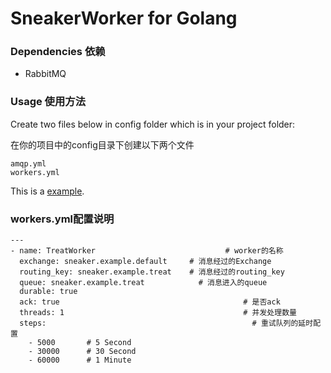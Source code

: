 # SneakerWorker for Golang


### Dependencies 依赖
* RabbitMQ

### Usage 使用方法
Create two files below in config folder which is in your project folder:

在你的项目中的config目录下创建以下两个文件

```
amqp.yml
workers.yml
```
This is a [example](https://github.com/oldfritter/sneaker-go/blob/master/example/config).

### workers.yml配置说明
```
---
- name: TreatWorker						        # worker的名称
  exchange: sneaker.example.default		# 消息经过的Exchange
  routing_key: sneaker.example.treat	# 消息经过的routing_key
  queue: sneaker.example.treat			  # 消息进入的queue
  durable: true
  ack: true								            # 是否ack
  threads: 1							            # 并发处理数量
  steps:								              # 重试队列的延时配置
    - 5000       # 5 Second
    - 30000      # 30 Second
    - 60000      # 1 Minute
```

